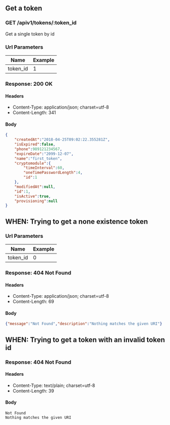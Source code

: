 ## Get a token

### GET /apiv1/tokens/:token_id

Get a single token by id

### Url Parameters

Name | Example
--- | ---
token_id | 1

### Response: 200 OK

#### Headers

* Content-Type: application/json; charset=utf-8
* Content-Length: 341

#### Body

```json
{
    "createdAt":"2018-04-25T09:02:22.355281Z",
    "isExpired":false,
    "phone":989121234567,
    "expireDate":"2099-12-07",
    "name":"first_token",
    "cryptomodule":{
        "timeInterval":60,
        "oneTimePasswordLength":4,
        "id":1
    },
    "modifiedAt":null,
    "id":1,
    "isActive":true,
    "provisioning":null
}
```

## WHEN: Trying to get a none existence token

### Url Parameters

Name | Example
--- | ---
token_id | 0

### Response: 404 Not Found

#### Headers

* Content-Type: application/json; charset=utf-8
* Content-Length: 69

#### Body

```json
{"message":"Not Found","description":"Nothing matches the given URI"}
```

## WHEN: Trying to get a token with an invalid token id

### Response: 404 Not Found

#### Headers

* Content-Type: text/plain; charset=utf-8
* Content-Length: 39

#### Body

```
Not Found
Nothing matches the given URI
```

